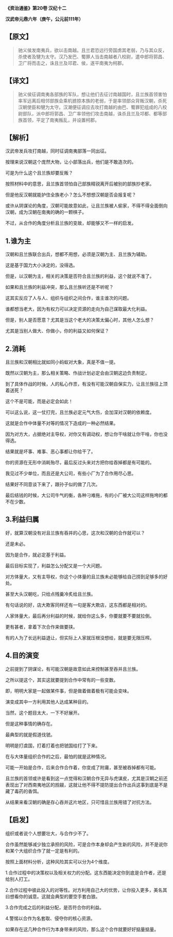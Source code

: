  **《资治通鉴》第20卷 汉纪十二**

**汉武帝元鼎六年（庚午，公元前111年）**

## 【原文】

> 驰义侯发南夷兵，欲以击南越。且兰君恐远行旁国虏其老弱，乃与其众反，杀使者及犍为太守。汉乃发巴、蜀罪人当击南越者八校尉，遣中郎将郭昌、卫广将而击之，诛且兰及邛君、侯，遂平南夷为柯郡。

## 【译文】

> 驰义侯征调南夷各部族的军队，想让他们去征讨南越国时，且兰族首领害怕率军远离后相邻部族会乘机掳掠本族的老弱，于是率领部众背叛汉朝，杀死汉朝使臣和犍为太守。汉潮便征调应去攻打南越的由巴、蜀罪犯组成的八校尉部队，派中郎将郭昌、卫广率领他们攻击南越，诛杀且兰及邛都、都等部族首领，平定了南夷叛乱，并设置柯郡。 



## 【解析】

汉武帝发兵攻打南越，同时征调南夷部落一同出征。

按理来说汉朝这个庞然大物，让小部落出兵，他们是不敢造次的。

可是为什么这个且兰族却要反叛？

按照材料中的意思，且兰族首领怕自己部族精锐离开后被别的部族抄老家。

但是他反汉朝就能护住全族老小？怎么不想想汉朝是否会报复呢？

或许从阴谋论的角度，汉朝可能故意如此，让且兰族被人偷家，不得不得全面倒向汉朝，成为汉朝在南夷的确的一颗棋子。



不过，从合作的角度分析且兰族的变故，却能够又不一样的启发。

## 1.谁为主

汉朝和且兰族联合出兵，想都不用想，必须是汉朝为主、且兰族为辅助。

这是基于国力大小决定的，没得选。

但是，以汉朝为主，相关的决策是否符合且兰族的利益，这个就说不准了。

如果和且兰族的利益冲突，那么且兰族听还是不听呢？

这其实反应了人与人、组织与组织之间合作，谁主谁次的问题。

谁都想当老大，因为有权力可以决定资源的走向为自己谋取最大化利益。

但是，别人是否愿意？尤其是当这个老大的决策太偏心时，其他人怎么想？

尤其是当别人做大、你做小，你的利益又如何保证？



## 2.消耗

且兰族和汉朝相比就如同小蚂蚁对大象，真是不值一提。

既然以汉朝为主，那么相关策略、作战计划必定会由汉朝这边负责制定。

到了具体作战的时候，人的私心作祟，有没有可能汉朝自保实力，让且兰族往上顶着送死？

这个不是可能，而是必定会如此！

可以这么说，这一仗打完，且兰族必定元气大伤，会加深对汉朝的依赖度。

这就是合作中体量不对等的情况下造成的一种必然结果。

因为对方大，占据绝对主导权，对你又有调动权，想让你干啥就让你干啥，你也没得选。

结果就是坏事、难事、恶心事都让你给干了。

你的资源在无形中消耗殆尽，最后反过头来对方把你给吞掉都是有可能的。

我见过不少单位，而且还是大公司，有些小厂为了合作用尽心思。

结果好不同意谈下来了，跟孙子似的做了几次。

最后结钱的时候，大公司牛气的衡，各种刁难拖，有的小厂被大公司这样拖垮的都不在少数。

## 3.利益归属

好，就算汉朝没有对且兰族有吞并的心思，这次和汉朝的合作就可以？

还是未必。

因为是合作，就必定基于利益。

最后目标实现了，利益怎么分配又是一个大问题。

对方体量大，又有主导权，你这个小体量的且兰族未必能够给自己捞到足够多的好处。

甚至大头汉朝吃，只给点残羹冷炙给且兰族。

有句话说的好，店大欺客同样还有一句是客大欺店，这东西都是相对的。

人家体量大，最后再分利益的时候，就给你这么多，你要就要不要就拉倒。

更有甚者，拿着下次合作来做要挟。



有的人为了长远利益退让，但实际上人家就压根没想给，就是要无限压榨。

## 4.目的演变

之前提到了阴谋论，有可能汉朝是故意如此来控制甚至吞并且兰族。

之所以提这个，其实这就要提到合作中常有的一些变数。

即，明明大家是一起做某件事，但是做着做着极有可能会变味。

演变成其中一方利用其他人达成某种目的。

当然，这个题目太大，一下不好展开。

但是这种事情的确存在。

最典型的就是假道伐虢。

明明是打虞国，打着打着也把虢国给打了下来。

在与大体量组织合作的之后，最怕的就是这种情况。

可能一开始是合作，后来合作合作着，你变成了附庸，甚至被吞掉都有可能。

且兰族的首领或许是看到这一点觉得和汉朝合作无异与虎谋皮，尤其是汉朝之前还表现出了对西南夷地区的觊觎，这就让他不得不提防提出合作出兵这事到底是不是藏了毒药的香饵。

从结果来看汉朝的确是存心吞并这片地区，只可惜且兰族用错了对抗方法。

## 【启发】

组织或者说个人想要壮大，与合作少不了。

合作虽然能够减少独立承担的风险，可是合作本身却会产生新的风险，并不是说你和某个大组织合作了就一定是有利的。

按照上面材料分析，这种风险其实可以分为4个维度。

1.合作过程中的决策权以及相关权力的分配。这东西能决定你到底是合作者，还是给别人打工。

2.合作过程中彼此投入的对等性。对方利用自己大的优势，让你投入更多，美名其曰想看你的诚意。这就会典型的要空手套白狼。

3.合作完成之后的利益分配，是否符合你的利益。

4.警惕以合作为名套取、侵夺你的核心资源。

如果存在这几种合作行为本身带来的风险，那么这个合作就要好好掂量掂量。